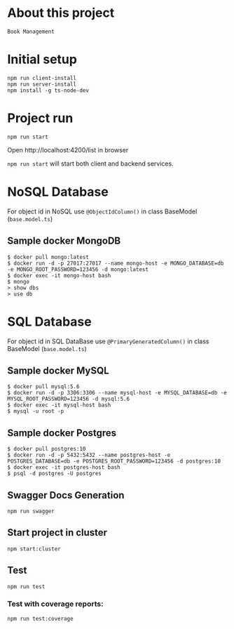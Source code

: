 # About this project

```Book Management```

# Initial setup
```
npm run client-install
npm run server-install
npm install -g ts-node-dev
```

# Project run
```
npm run start
```

Open http://localhost:4200/list in browser

`npm run start` will start both client and backend services.

# NoSQL Database
For object id in NoSQL use ```@ObjectIdColumn()``` in class BaseModel (```base.model.ts```)
## Sample docker MongoDB
```
$ docker pull mongo:latest
$ docker run -d -p 27017:27017 --name mongo-host -e MONGO_DATABASE=db -e MONGO_ROOT_PASSWORD=123456 -d mongo:latest
$ docker exec -it mongo-host bash
$ mongo
> show dbs
> use db
```

# SQL Database
For object id in SQL DataBase use ```@PrimaryGeneratedColumn()``` in class BaseModel (```base.model.ts```)
## Sample docker MySQL
```
$ docker pull mysql:5.6
$ docker run -d -p 3306:3306 --name mysql-host -e MYSQL_DATABASE=db -e MYSQL_ROOT_PASSWORD=123456 -d mysql:5.6
$ docker exec -it mysql-host bash
$ mysql -u root -p
```
## Sample docker Postgres
```
$ docker pull postgres:10
$ docker run -d -p 5432:5432 --name postgres-host -e POSTGRES_DATABASE=db -e POSTGRES_ROOT_PASSWORD=123456 -d postgres:10
$ docker exec -it postgres-host bash
$ psql -d postgres -U postgres 
```


## Swagger Docs Generation
```
npm run swagger
```

## Start project in cluster
```
npm start:cluster
```
## Test
```
npm run test
```
### Test with coverage reports:
```
npm run test:coverage
```


